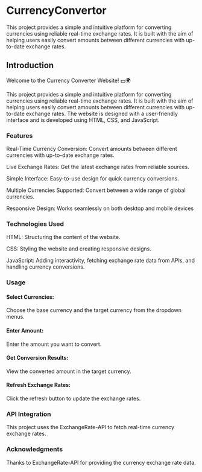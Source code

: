 # CurrencyConvertor
 This project provides a simple and intuitive platform for converting currencies using reliable real-time exchange rates. It is built with the aim of helping users easily convert amounts between different currencies with up-to-date exchange rates.


<h2>Introduction</h2>


Welcome to the Currency Converter Website! 💵🌍


<p align="left">This project provides a simple and intuitive platform for converting currencies using reliable real-time exchange rates. It is built with the aim of helping users easily convert amounts between different currencies with up-to-date exchange rates. The website is designed with a user-friendly interface and is developed using HTML, CSS, and JavaScript.
</p>

<h3>Features</h3>

Real-Time Currency Conversion: Convert amounts between different currencies with up-to-date exchange rates.

Live Exchange Rates: Get the latest exchange rates from reliable sources.

Simple Interface: Easy-to-use design for quick currency conversions.

Multiple Currencies Supported: Convert between a wide range of global currencies.

Responsive Design: Works seamlessly on both desktop and mobile devices

<h3>Technologies Used</h3>

HTML: Structuring the content of the website.

CSS: Styling the website and creating responsive designs.

JavaScript: Adding interactivity, fetching exchange rate data from APIs, and handling currency conversions.


<h3>Usage</h3>
<h4>Select Currencies:</h4>

Choose the base currency and the target currency from the dropdown menus.

<h4>Enter Amount:</h4>

Enter the amount you want to convert.

<h4>Get Conversion Results:</h4>

View the converted amount in the target currency.

<h4>Refresh Exchange Rates:</h4>

Click the refresh button to update the exchange rates.

<h3>API Integration</h3>
This project uses the ExchangeRate-API to fetch real-time currency exchange rates.

<h3>Acknowledgments</h3>
Thanks to ExchangeRate-API for providing the currency exchange rate data.



